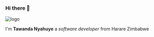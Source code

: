 ### Hi there 👋
![logo](https://user-images.githubusercontent.com/32792087/87350866-c9b38200-c558-11ea-8d90-7f462ec0422b.jpg)

I'm **Tawanda Nyahuye** a _software developer_ from Harare Zimbabwe
